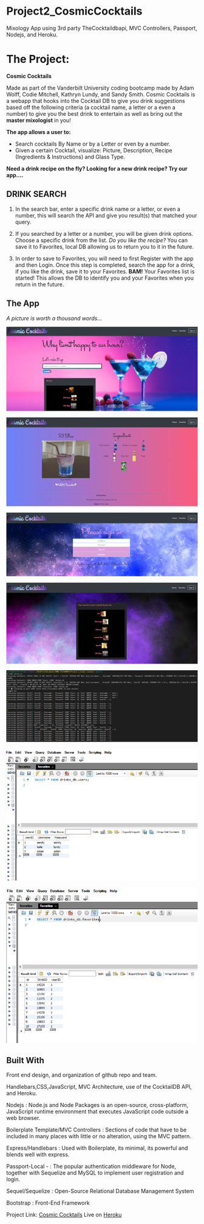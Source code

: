 # Project2_CosmicCocktails
Mixology App using 3rd party TheCocktaildbapi, MVC Controllers, Passport, Nodejs, and Heroku.

# The Project:

**Cosmic Cocktails** 

Made as part of the Vanderbilt University coding bootcamp made by Adam Wolff, Codie Mitchell, Kathryn Lundy, and Sandy Smith. Cosmic Cocktails is a webapp that hooks into the Cocktail DB to give you drink suggestions based off the following criteria (a cocktail name, a letter or a even a number) to give you the best drink to entertain as well as bring out the **master mixologist** in you!

**The app allows a user to:**

- Search cocktails By Name or by a Letter or even by a number.
- Given a certain Cocktail, visualize: Picture, Description, Recipe (Ingredients & Instructions) and Glass Type.

**Need a drink recipe on the fly?  Looking for a new drink recipe?  Try our app....**

## DRINK SEARCH
1.  In the search bar, enter a specific drink name or a letter, or even a number, this will search the API and give you result(s) that matched your query.

2.  If you searched by a letter or a number, you will be given drink options.  Choose a specific drink from the list. *Do you like the recipe?* You can save it to Favorites, local DB allowing us to return you to it in the future.  

3.  In order to save to Favorites, you will need to first Register with the app and then Login. Once this step is completed, search the app for a drink, if you like the drink, save it to your Favorites. **BAM!** Your Favorites list is started!  This allows the DB to identify you and your Favorites when you return in the future.

## The App

*A picture is worth a thousand words...*


![Home Page](https://github.com/KATHERINERSL/Project-2_Cosmic-cocktail/blob/master/public/assets/img/SearchPage_results.PNG)


![Results Page](https://github.com/KATHERINERSL/Project-2_Cosmic-cocktail/blob/master/public/assets/img/ResultsPage.PNG)


![SignIn Page](https://github.com/KATHERINERSL/Project-2_Cosmic-cocktail/blob/master/public/assets/img/SignIn_RegisterPage.PNG)


![Favorites Page](https://github.com/KATHERINERSL/Project-2_Cosmic-cocktail/blob/master/public/assets/img/favoritesPage.PNG)


![Terminal Page](https://github.com/KATHERINERSL/Project-2_Cosmic-cocktail/blob/master/public/assets/img/terminal%20log.PNG)


![DB Users](https://github.com/KATHERINERSL/Project-2_Cosmic-cocktail/blob/master/public/assets/img/Sql_Users.PNG)


![DB Favorites](https://github.com/KATHERINERSL/Project-2_Cosmic-cocktail/blob/master/public/assets/img/Sql_Favorites.PNG)


## Built With

Front end design, and organization of github repo and team.

Handlebars,CSS,JavaScript, MVC Architecture, use of the CocktailDB API, and Heroku.

Nodejs
:   Node.js and Node Packages is an open-source, cross-platform, JavaScript runtime environment that executes JavaScript code outside a web browser.

Boilerplate Template/MVC Controllers
:   Sections of code that have to be included in many places with little or no alteration, using the MVC pattern. 

Express/Handlebars
:   Used with Boilerplate, its minimal, its powerful and blends well with express.

Passport-Local - 
:   The popular authentication middleware for Node, together with Sequelize and MySQL to implement user registration and login.

Sequel/Sequelize
:   Open-Source Relational Database Management System

Bootstrap
:   Front-End Framework

Project Link: [Cosmic Cocktails]( https://katherinersl.github.io/Project-2_Cosmic-cocktail/)
Live on [Heroku](https://blooming-everglades-61451.herokuapp.com)

